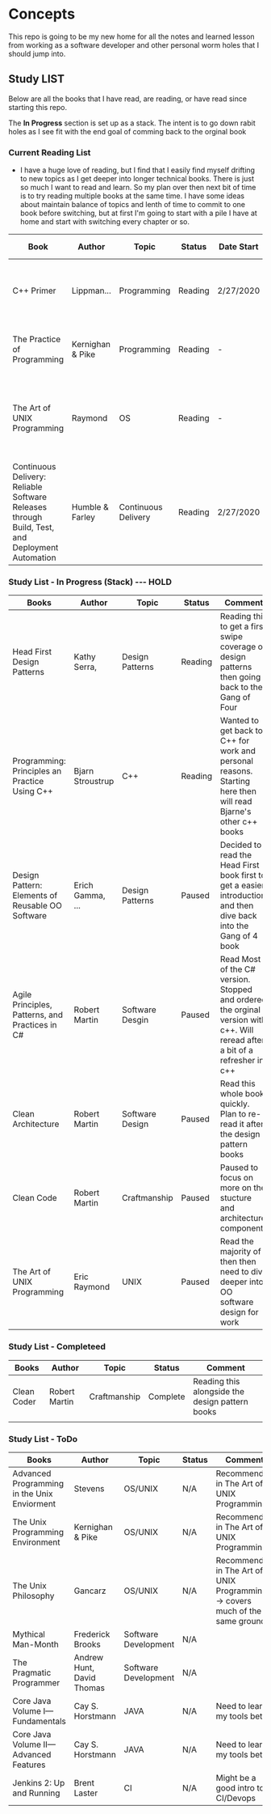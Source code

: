 # Concepts

This repo is going to be my new home for all the notes and learned lesson from working as a software developer and other personal worm holes that I should jump into.



## Study LIST

Below are all the books that I have read, are reading, or have read since starting this repo. 

The **In Progress** section is set up as a stack. The intent is to go down rabit holes as I see fit with the end goal of comming back to the orginal book

### Current Reading List 
* I have a huge love of reading, but I find that I easily find myself drifting to new topics as I get deeper into longer technical books. There is just so much I want to read and learn. So my plan over then next bit of time is to try reading multiple books at the same time. I have some ideas about maintain balance of topics and lenth of time to commit to one book before switching, but at first I'm going to start with a pile I have at home and start with switching every chapter or so.

| Book | Author | Topic | Status |  Date Start | Date Finish | Comment |
|------|--------|--------|--------|--------|--------|--------|
| C++ Primer  | Lippman... | Programming |Reading | 2/27/2020 | N/A | Highly recommend book. Hope to get good refresher on C++ | 
| The Practice of Programming  | Kernighan & Pike | Programming |Reading | - | N/A | Classic book, sure to find some good nuggets | 
| The Art of UNIX Programming  | Raymond | OS |Reading | - | N/A | Awesome insight into how UNIX evolved. Started this a while ago, but going to restart | 
| Continuous Delivery: Reliable Software Releases through Build, Test, and Deployment Automation  | Humble & Farley | Continuous Delivery |Reading | 2/27/2020 | N/A | A first read into CD | 

### Study List - In Progress (Stack) --- HOLD

 Books        | Author           | Topic | Status |  Comment |
| ------------|------------------| ------| -----  | ---------|
| Head First Design Patterns  | Kathy Serra, | Design Patterns | Reading  | Reading this to get a first swipe coverage of design patterns then going back to the Gang of Four   | 
| Programming: Principles an Practice Using C++ | Bjarn Stroustrup | C++ | Reading | Wanted to get back to C++ for work and personal reasons. Starting here then will read Bjarne's other c++ books |
| Design Pattern: Elements of Reusable OO Software     | Erich Gamma, ...  |  Design Patterns| Paused  | Decided to read the Head First book first to get a easier introduction and then dive back into the Gang of 4 book |
| Agile Principles, Patterns, and Practices in C# | Robert Martin | Software Desgin | Paused | Read Most of the C# version. Stopped and ordered the orginal version with c++. Will reread after a bit of a refresher in c++ |
| Clean Architecture    | Robert Martin  | Software Design | Paused  | Read this whole book quickly. Plan to re-read it after the design pattern books |
| Clean Code    | Robert Martin  | Craftmanship | Paused  | Paused to focus on more on the stucture and architecture components  |
| The Art of UNIX Programming | Eric Raymond| UNIX | Paused | Read the majority of then then need to dive deeper into OO software design for work |


### Study List - Completeed

 Books        | Author           | Topic | Status |  Comment |
| ------------|------------------| ------| -----  | ---------|
| Clean Coder    | Robert Martin  | Craftmanship | Complete  | Reading this alongside the design pattern books  |
|     |   |  |   |  |



### Study List - ToDo

  Books        | Author           | Topic | Status |  Comment |
| ------------|------------------| ------| -----  | ---------|
| Advanced Programming in the Unix Enviorment | Stevens | OS/UNIX | N/A  | Recommended in The Art of UNIX Programming |
| The Unix Programming Environment | Kernighan & Pike | OS/UNIX | N/A  | Recommended in The Art of UNIX Programming |
| The Unix Philosophy | Gancarz | OS/UNIX | N/A  | Recommended in The Art of UNIX Programming -> covers much of the same ground |
| Mythical Man-Month | Frederick Brooks | Software Development | N/A  |  |
| The Pragmatic Programmer | Andrew Hunt, David Thomas | Software Development | N/A  |  |
| Core Java Volume I—Fundamentals |  Cay S. Horstmann | JAVA | N/A  | Need to learn my tools better |
| Core Java Volume II—Advanced Features |  Cay S. Horstmann | JAVA | N/A  | Need to learn my tools better |
| Jenkins 2: Up and Running | Brent Laster | CI | N/A  | Might be a good intro to CI/Devops |